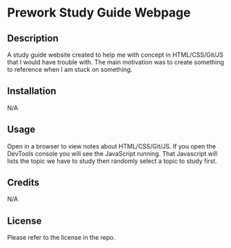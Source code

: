 # Prework Study Guide Webpage

## Description

A study guide website created to help me with concept in HTML/CSS/Git/JS that I would have trouble with. The main motivation was to create something to reference when I am stuck on something.

## Installation

N/A

## Usage

Open in a browser to view notes about HTML/CSS/Git/JS. If you open the DevTools console you will see the JavaScript running. That Javascript will lists the topic we have to study then randomly select a topic to study first.

## Credits

N/A

## License

Please refer to the license in the repo.
